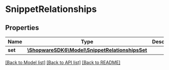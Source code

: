 # SnippetRelationships

## Properties
Name | Type | Description | Notes
------------ | ------------- | ------------- | -------------
**set** | [**\ShopwareSDK6\Model\SnippetRelationshipsSet**](SnippetRelationshipsSet.md) |  | [optional] 

[[Back to Model list]](../../README.md#documentation-for-models) [[Back to API list]](../../README.md#documentation-for-api-endpoints) [[Back to README]](../../README.md)

